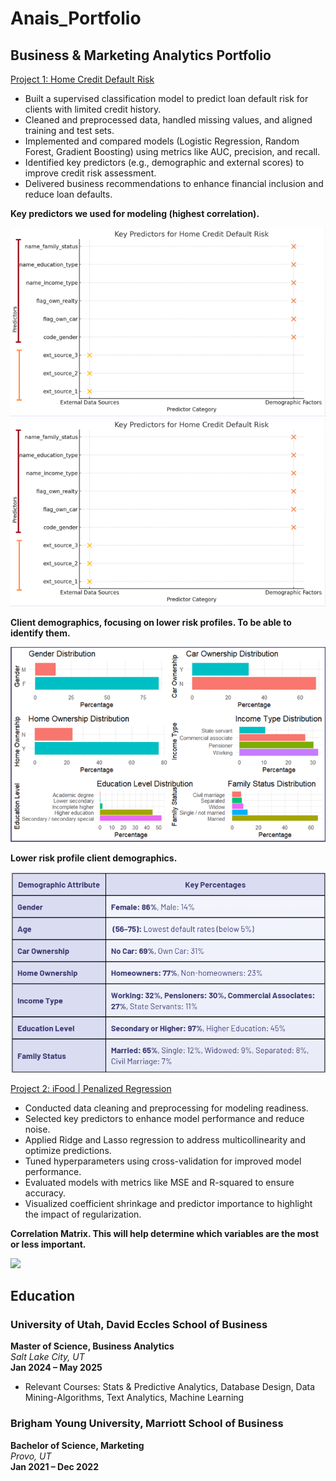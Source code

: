 # Anais_Portfolio
## Business &amp; Marketing Analytics Portfolio

[Project 1: Home Credit Default Risk](https://github.com/anaiscorral/Home-Credit-Default-Risk)
- Built a supervised classification model to predict loan default risk for clients with limited credit history.
- Cleaned and preprocessed data, handled missing values, and aligned training and test sets.
- Implemented and compared models (Logistic Regression, Random Forest, Gradient Boosting) using metrics like AUC, precision, and recall.
- Identified key predictors (e.g., demographic and external scores) to improve credit risk assessment.
- Delivered business recommendations to enhance financial inclusion and reduce loan defaults.

**Key predictors we used for modeling (highest correlation).**

![](Findings.png)
![Findings](https://raw.githubusercontent.com/anaiscorral/Anais_Portfolio/main/Findings.png)


**Client demographics, focusing on lower risk profiles. To be able to identify them.**

![](https://github.com/anaiscorral/Anais_Portfolio/blob/main/Findings%202.png)

**Lower risk profile client demographics.**

![](https://github.com/anaiscorral/Anais_Portfolio/blob/main/Findings%203.png)


[Project 2: iFood | Penalized Regression](https://github.com/anaiscorral/Penalized-Regression-Machine-Learning)

- Conducted data cleaning and preprocessing for modeling readiness.
- Selected key predictors to enhance model performance and reduce noise.
- Applied Ridge and Lasso regression to address multicollinearity and optimize predictions.
- Tuned hyperparameters using cross-validation for improved model performance.
- Evaluated models with metrics like MSE and R-squared to ensure accuracy.
- Visualized coefficient shrinkage and predictor importance to highlight the impact of regularization.

**Correlation Matrix. This will help determine which variables are the most or less important.**

![](https://github.com/anaiscorral/Pernalized-Regression-Machine-Learning/blob/main/p%20regression.png)


## Education

### University of Utah, David Eccles School of Business  
**Master of Science, Business Analytics**  
*Salt Lake City, UT*  
**Jan 2024 – May 2025**  
- Relevant Courses: Stats & Predictive Analytics, Database Design, Data Mining-Algorithms, Text Analytics, Machine Learning

### Brigham Young University, Marriott School of Business  
**Bachelor of Science, Marketing**  
*Provo, UT*  
**Jan 2021 – Dec 2022**
